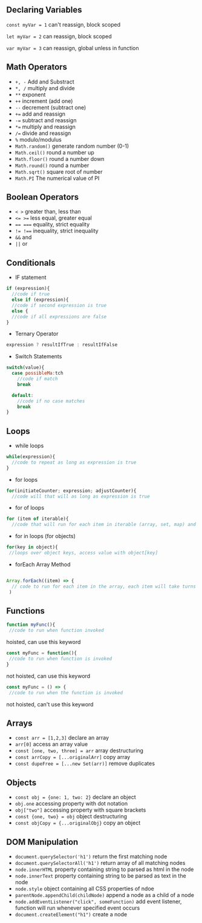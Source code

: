## Declaring Variables

`const myVar = 1` can't reassign, block scoped

`let myVar = 2` can reassign, block scoped

`var myVar = 3` can reassign, global unless in function

## Math Operators

- `+, -` Add and Substract
- `*, /` multiply and divide
- `**` exponent
- `++` increment (add one)
- `--` decrement (subtract one)
- `+=` add and reassign
- `-=` subtract and reassign
- `*=` multiply and reassign
- `/=` divide and reassign
- `%` modulo/modulus
- `Math.random()` generate random number (0-1)
- `Math.ceil()` round a number up
- `Math.floor()` round a number down
- `Math.round()` round a number
- `Math.sqrt()` square root of number
- `Math.PI` The numerical value of PI

## Boolean Operators

- `< >` greater than, less than
- `<= >=` less equal, greater equal
- `== ===` equality, strict equality
- `!= !==` inequality, strict inequality
- `&&` and
- `||` or

## Conditionals

- IF statement

```js
if (expression){
  //code if true
  else if (expression){
  //code if second expression is true
  else {
  //code if all expressions are false
}
```
- Ternary Operator

```js
expression ? resultIfTrue : resultIfFalse
```

- Switch Statements

```js
switch(value){
  case possibleMa:tch
    //code if match
    break

  default:
    //code if no case matches
    break
}
```

## Loops

- while loops

```js
while(expression){
  //code to repeat as long as expression is true
}
```

- for loops

```js
for(initiateCounter; expression; adjustCounter){
  //code will that will as long as expression is true

```

- for of loops

```js
for (item of iterable){
  //code that will run for each item in iterable (array, set, map) and on each loop the current item will be stored in "item"

```

- for in loops (for objects)

```js
for(key in object){
 //loops over object keys, access value with object[key]

```

- forEach Array Method

```js

Array.forEach((item) => {
  // code to run for each item in the array, each item will take turns being stored in "item"
 )
```


## Functions

```js
function myFunc(){
 //code to run when function invoked

```
hoisted, can use this keyword

```js
const myFunc = function(){
 //code to run when function is invoked
}
```
not hoisted, can use this keyword

```js
const myFunc = () => {
 //code to run when the function is invoked

```
not hoisted, can't use this keyword

## Arrays

- `const arr = [1,2,3]` declare an array
- `arr[0]` access an array value
- `const [one, two, three] = arr` array destructuring
- `const arrCopy = [...originalArr]` copy array
- `const dupeFree = [...new Set(arr)]` remove duplicates

## Objects

- `const obj = {one: 1, two: 2}` declare an object
- `obj.one` accessing property with dot notation
- `obj["two"]` accessing property with square brackets
- `const {one, two} = obj` object destructuring
- `const objCopy = {...originalObj}` copy an object

## DOM Manipulation

- `document.querySelector('h1')` return the first matching node
- `document.querySelectorAll('h1')` return array of all matching nodes
- `node.innerHTML` property containing string to parsed as html in the node
- `node.innerText` property containing string to be parsed as text in the node
- `node.style` object containing all CSS properties of ndoe
- `parentNode.appendChild(childNode)` append a node as a child of a node
- `node.addEventListener("click", someFunction)` add event listener, function will run whenever specified event occurs
- `document.createElement("h1")` create a node

